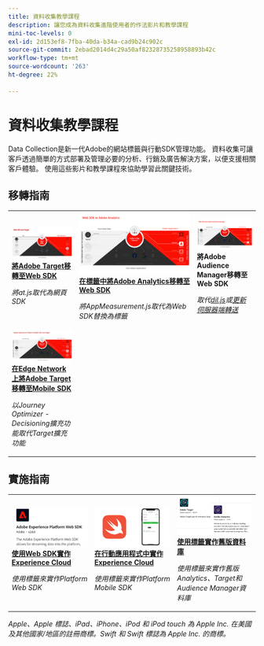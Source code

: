 ```yaml
---
title: 資料收集教學課程
description: 讓您成為資料收集進階使用者的作法影片和教學課程
mini-toc-levels: 0
exl-id: 2d153ef8-7fba-40da-b34a-cad9b24c902c
source-git-commit: 2ebad2014d4c29a50af82328735258958893b42c
workflow-type: tm+mt
source-wordcount: '263'
ht-degree: 22%

---
```


# 資料收集教學課程

Data Collection是新一代Adobe的網站標籤與行動SDK管理功能。 資料收集可讓客戶透過簡單的方式部署及管理必要的分析、行銷及廣告解決方案，以便支援相關客戶體驗。 使用這些影片和教學課程來協助學習此關鍵技術。

<div id="recs-overview-body-1"></div>
<div id="recs-overview-body-2"></div>
<div id="recs-overview-body-3"></div>
<div id="recs-overview-body-4"></div>
<div id="recs-overview-body-5"></div>
<div id="recs-overview-body-6"></div>

<div id="staff-picks-section">

## 移轉指南

<table>
<tr>
  <td>
    <a href="https://experienceleague.adobe.com/zh-hant/docs/platform-learn/migrate-target-to-websdk/introduction" target="_blank">
      <img alt="將Target移轉至Web SDK" src="assets/thumb_targetWebSdk.jpg" />
    </a>
    <div>
      <a href="https://experienceleague.adobe.com/zh-hant/docs/platform-learn/migrate-target-to-websdk/introduction" target="_blank">
    <strong>將Adobe Target移轉至Web SDK</strong>
    </a>
    </div>
    <p>
    <em>將at.js取代為網頁SDK</em>
    <p>
  </td>
  <td>
    <a href="https://experienceleague.adobe.com/zh-hant/docs/platform-learn/migrate-analytics-to-websdk/migration-to-websdk-overview" target="_blank">
      <img alt="使用 Web SDK 實作 Adobe Experience Cloud" src="assets/thumb_analyticsWebSdk.png" />
    </a>
    <div>
      <a href="https://experienceleague.adobe.com/zh-hant/docs/platform-learn/migrate-analytics-to-websdk/migration-to-websdk-overview" target="_blank">
    <strong>在標籤中將Adobe Analytics移轉至Web SDK</strong>
    </a>
    </div>
    <p>
    <em>將AppMeasurement.js取代為Web SDK替換為標籤</em>
    <p>
  </td>
  <td>
      <img alt="將Target移轉至Web SDK" src="assets/thumb_aamWebSdk.png" />
    </a>
    <div>
      <strong>將Adobe Audience Manager移轉至Web SDK</strong>
    </div>
    <p>
    <em>取代<a href="https://experienceleague.adobe.com/zh-hant/docs/audience-manager/user-guide/migrate-to-web-sdk/dil-extension-to-web-sdk" target="_blank">dil.js</a>或<a href="https://experienceleague.adobe.com/zh-hant/docs/audience-manager/user-guide/migrate-to-web-sdk/appmeasurement-to-web-sdk" target="_blank">更新伺服器端轉送</a></em>
    <p>
  </td>
</tr>
<tr>
  <td>
    <a href="https://experienceleague.adobe.com/zh-hant/docs/platform-learn/migrate-target-to-mobile-sdk-decisioning/overview" target="_blank">
      <img alt="在Edge Network上將Target移轉至Mobile SDK" src="assets/thumb_targetMobileSdk.jpg" />
    </a>
    <div>
      <a href="https://experienceleague.adobe.com/zh-hant/docs/platform-learn/migrate-target-to-mobile-sdk-decisioning/overview" target="_blank">
    <strong>在Edge Network上將Adobe Target移轉至Mobile SDK</strong>
    </a>
    </div>
    <p>
    <em>以Journey Optimizer - Decisioning擴充功能取代Target擴充功能</em>
    <p>
  </td>
  <td>
  </td>
  <td>
  </td>
  </tr>
</table>

## 實施指南

<table>
<tr>
  <td>
    <a href="https://experienceleague.adobe.com/zh-hant/docs/platform-learn/implement-web-sdk/overview" target="_blank">
      <img alt="使用 Web SDK 實作 Adobe Experience Cloud" src="assets/thumb_websdk.png" />
    </a>
    <div>
      <a href="https://experienceleague.adobe.com/zh-hant/docs/platform-learn/implement-web-sdk/overview" target="_blank">
    <strong>使用Web SDK實作Experience Cloud</strong>
    </a>
    </div>
    <p>
    <em>使用標籤來實作Platform Web SDK</em>
    <p>
  </td>
  <td>
    <a href="https://experienceleague.adobe.com/zh-hant/docs/platform-learn/implement-mobile-sdk/overview" target="_blank">
      <img alt="行動應用程式中的實作" src="assets/thumb_swift.png" />
    </a>
    <div>
      <a href="https://experienceleague.adobe.com/zh-hant/docs/platform-learn/implement-mobile-sdk/overview" target="_blank">
    <strong>在行動應用程式中實作Experience Cloud</strong>
    </a>
    </div>
    <p>
    <em>使用標籤來實作Platform Mobile SDK</em>
    <p>
  </td>
  <td>
    <a href="https://experienceleague.adobe.com/zh-hant/docs/platform-learn/migrate-target-to-websdk/introduction" target="_blank">
      <img alt="將Target移轉至Web SDK" src="assets/thumb_legacy.png" />
    </a>
    <div>
      <a href="https://experienceleague.adobe.com/zh-hant/docs/platform-learn/migrate-target-to-websdk/introduction" target="_blank">
    <strong>使用標籤實作舊版資料庫</strong>
    </a>
    </div>
    <p>
    <em>使用標籤來實作舊版Analytics、Target和Audience Manager資料庫</em>
    <p>
  </td>
</tr>
</table>

</div>

*Apple、Apple 標誌、iPad、iPhone、iPod 和 iPod touch 為 Apple Inc. 在美國及其他國家/地區的註冊商標。Swift 和 Swift 標誌為 Apple Inc. 的商標。*
